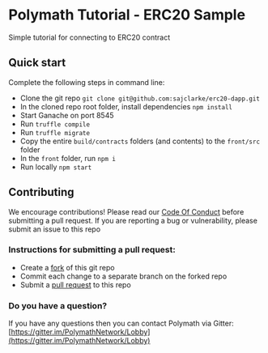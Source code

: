 # Polymath Tutorial - ERC20 Sample

Simple tutorial for connecting to ERC20 contract

## Quick start

Complete the following steps in command line:

- Clone the git repo `git clone git@github.com:sajclarke/erc20-dapp.git`
- In the cloned repo root folder, install dependencies `npm install`
- Start Ganache on port 8545
- Run `truffle compile`
- Run `truffle migrate`
- Copy the entire `build/contracts` folders (and contents) to the `front/src` folder
- In the `front` folder, run `npm i`
- Run locally `npm start`

## Contributing

We encourage contributions! Please read our [Code Of Conduct](https://github.com/PolymathNetwork/polymath-core/blob/master/CODE_OF_CONDUCT.md) before submitting a pull request. If you are reporting a bug or vulnerability, please submit an issue to this repo

### Instructions for submitting a pull request:

- Create a [fork](https://help.github.com/articles/fork-a-repo/) of this git repo
- Commit each change to a separate branch on the forked repo
- Submit a [pull request](https://help.github.com/articles/creating-a-pull-request/) to this repo

### Do you have a question?

If you have any questions then you can contact Polymath via Gitter: [https://gitter.im/PolymathNetwork/Lobby](https://gitter.im/PolymathNetwork/Lobby)
